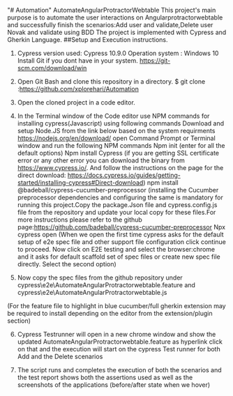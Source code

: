 "# Automation" 
AutomateAngularProtractorWebtable
This project's main purpose is to automate the user interactions on Angularprotractorwebtable and successfully finish the scenarios:Add user and validate,Delete user Novak and validate  using BDD
The project is implemented with Cypress  and Gherkin Language.
##Setup and Execution instructions.
1.	Cypress version used: Cypress 10.9.0
Operation system : Windows 10 Install Git if you dont have in your system.
https://git-scm.com/download/win
2.	Open Git Bash and clone this repository in a directory.
$ git clone :https://github.com/xplorehari/Automation
3.	Open the cloned project in a code editor.
4.	In the Terminal window of the Code editor use NPM commands for installing cypress(Javascript) using following commands
Download and setup Node.JS from the link below based on the system requirments
https://nodejs.org/en/download/
open Command Prompt or Terminal window and run the following NPM commands
Npm init
(enter for all the default options)
Npm install Cypress
(if you are getting SSL certificate error or any other error you can download the binary from https://www.cypress.io/. And follow the instructions on the page for the direct download: https://docs.cypress.io/guides/getting-started/installing-cypress#Direct-download)
              npm install @badeball/cypress-cucumber-preprocessor
(installing the Cucumber preprocessor dependencies and configuring the same is          mandatory for running this project.Copy the package.Json file and cypress.config.js file from the repository and update your local copy for these files.For more instructions please refer to the github page:https://github.com/badeball/cypress-cucumber-preprocessor
Npx cypress open
(When we open the first time cypress asks for the default setup of e2e spec file and other support file configuration click continue to proceed. Now click on E2E testing and select the browser:chrome and it asks for default scaffold set of spec files or create new spec file directly. Select the second option)

5.	Now copy the spec files from the github repository under cypress\e2e\AutomateAngularProtractorwebtable.feature and cypress\e2e\AutomateAngularProtractorwebtable.js

(For the feature file to highlight in blue cucumber/full gherkin extension may be required to install depending on the editor from the extension/plugin section)

6.	Cypress Testrunner will open in a new chrome window and show the updated AutomateAngularProtractorwebtable.feature as hyperlink click on that and the execution will start on the cypress Test runner for both Add and the Delete scenarios

7.	The script runs and completes the execution of both the scenarios and the test report shows both the assertions used as well as the screenshots of the applications (before/after state when we hover)
